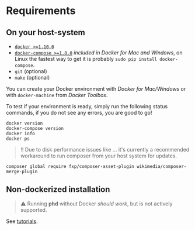 # Requirements

## On your host-system

- [`docker >=1.10.0`](https://docs.docker.com)
- [`docker-compose >=1.8.0`](https://github.com/docker/compose) *included in Docker for Mac and Windows*,
  on Linux the fastest way to get it is probably `sudo pip install docker-compose`.
- `git` (optional)
- `make` (optional)

You can create your Docker environment with *Docker for Mac/Windows* or with `docker-machine` from *Docker Toolbox*.

To test if your environment is ready, simply run the following status commands, if you do not see any errors, you are good to go!

	docker version
	docker-compose version
	docker info
	docker ps

> :bangbang: Due to disk performance issues like ... it's currently a recommended workaround to run composer from your host system for
> updates.

    composer global require fxp/composer-asset-plugin wikimedia/composer-merge-plugin

## Non-dockerized installation

> :warning: Running **phd** without Docker *should work*, but is not actively supported. 

See [tutorials](../tutorials/installation-composer.md).

